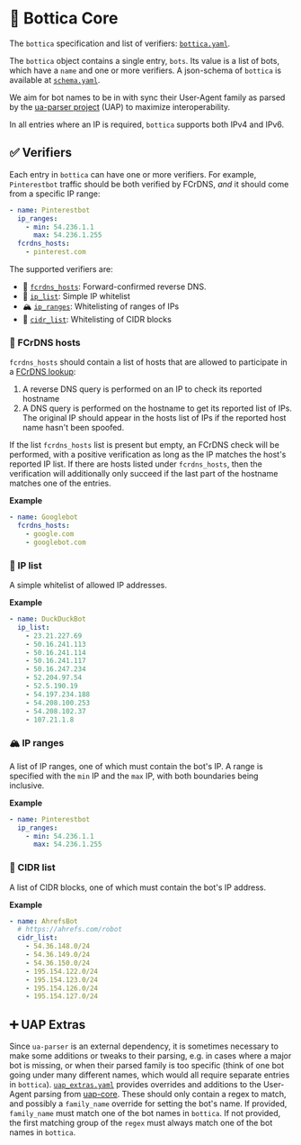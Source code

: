 # 🤖 Bottica Core

The `bottica` specification and list of verifiers: [`bottica.yaml`](./bottica.yaml).

The `bottica` object contains a single entry, `bots`. Its value is a list
of bots, which have a `name` and one or more verifiers. A json-schema of
`bottica` is available at [`schema.yaml`](./schema.yaml).

We aim for bot names to be in with sync their User-Agent family as parsed
by the [ua-parser project](https://github.com/ua-parser/uap-core) (UAP)
to maximize interoperability.

In all entries where an IP is required, `bottica` supports both IPv4 and IPv6.

## ✅ Verifiers

Each entry in `bottica` can have one or more verifiers. For example,
`Pinterestbot` traffic should be both verified by FCrDNS, _and_ it should
come from a specific IP range:

```yaml
- name: Pinterestbot
  ip_ranges:
    - min: 54.236.1.1
      max: 54.236.1.255
  fcrdns_hosts:
    - pinterest.com
```

The supported verifiers are:
* 🔄 [`fcrdns_hosts`](#-fcrdns-hosts): Forward-confirmed reverse DNS.
* 📃 [`ip_list`](#-ip-list): Simple IP whitelist
* 🏔 [`ip_ranges`](#-ip-ranges): Whitelisting of ranges of IPs
* 🍎 [`cidr_list`](#-cidr-list): Whitelisting of CIDR blocks

### 🔄 FCrDNS hosts

`fcrdns_hosts` should contain a list of hosts that are allowed to
participate in a [FCrDNS lookup](https://en.wikipedia.org/wiki/Forward-confirmed_reverse_DNS):

1. A reverse DNS query is performed on an IP to check its reported hostname
2. A DNS query is performed on the hostname to get its reported list of IPs.
   The original IP should appear in the hosts list of IPs if the reported host
   name hasn't been spoofed.

If the list `fcrdns_hosts` list is present but empty, an FCrDNS check will
be performed, with a positive verification as long as the IP matches the
host's reported IP list. If there are hosts listed under `fcrdns_hosts`, then the
verification will additionally only succeed if the last part of the hostname
matches one of the entries.

**Example**
```yaml
- name: Googlebot
  fcrdns_hosts:
    - google.com
    - googlebot.com
```

### 📃 IP list

A simple whitelist of allowed IP addresses.

**Example**
```yaml
- name: DuckDuckBot
  ip_list:
    - 23.21.227.69
    - 50.16.241.113
    - 50.16.241.114
    - 50.16.241.117
    - 50.16.247.234
    - 52.204.97.54
    - 52.5.190.19
    - 54.197.234.188
    - 54.208.100.253
    - 54.208.102.37
    - 107.21.1.8
```


### 🏔 IP ranges

A list of IP ranges, one of which must contain the bot's IP. A range is
specified with the `min` IP and the `max` IP, with both boundaries
being inclusive.

**Example**

```yaml
- name: Pinterestbot
  ip_ranges:
    - min: 54.236.1.1
      max: 54.236.1.255
```

### 🍎 CIDR list

A list of CIDR blocks, one of which must contain the bot's IP address.

**Example**

```yaml
- name: AhrefsBot
  # https://ahrefs.com/robot
  cidr_list:
    - 54.36.148.0/24
    - 54.36.149.0/24
    - 54.36.150.0/24
    - 195.154.122.0/24
    - 195.154.123.0/24
    - 195.154.126.0/24
    - 195.154.127.0/24
```


## ➕ UAP Extras

Since `ua-parser` is an external dependency, it is sometimes necessary
to make some additions or tweaks to their parsing, e.g. in cases where
a major bot is missing, or when their parsed family is too specific
(think of one bot going under many different names, which would all
require separate entries in `bottica`).
[`uap_extras.yaml`](./uap_extras.yaml) provides overrides and additions
to the User-Agent parsing from
[uap-core](https://github.com/ua-parser/uap-core). These should only
contain a regex to match, and possibly a `family_name` override for
setting the bot's name. If provided, `family_name` must match one of
the bot names in `bottica`. If not provided, the first matching group
of the `regex` must always match one of the bot names in `bottica`.
